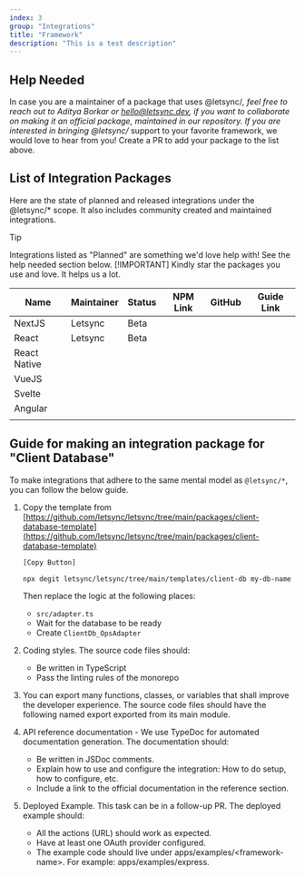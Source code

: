 ```yaml
---
index: 3
group: "Integrations"
title: "Framework"
description: "This is a test description"
---
```


## Help Needed

In case you are a maintainer of a package that uses @letsync/*, feel free to reach out to Aditya Borkar or [hello@letsync.dev](mailto:hello@letsync.dev), if you want to collaborate on making it an official package, maintained in our repository. If you are interested in bringing @letsync/* support to your favorite framework, we would love to hear from you! Create a PR to add your package to the list above.

## List of Integration Packages

Here are the state of planned and released integrations under the @letsync/* scope. It also includes community created and maintained integrations.

> [!TIP]
> Integrations listed as "Planned" are something we'd love help with! See the help needed section below.
> [!IMPORTANT]
> Kindly star the packages you use and love. It helps us a lot.

| Name         | Maintainer | Status | NPM Link | GitHub | Guide Link |
| ------------ | ---------- | ------ | -------- | ------ | ---------- |
| NextJS       | Letsync    | Beta   |          |        |            |
| React        | Letsync    | Beta   |          |        |            |
| React Native |            |        |          |        |            |
| VueJS        |            |        |          |        |            |
| Svelte       |            |        |          |        |            |
| Angular      |            |        |          |        |            |
|              |            |        |          |        |            |

## Guide for making an integration package for "Client Database"

To make integrations that adhere to the same mental model as `@letsync/*`, you can follow the below guide.

1. Copy the template from [https://github.com/letsync/letsync/tree/main/packages/client-database-template](https://github.com/letsync/letsync/tree/main/packages/client-database-template)

   ```bash
   [Copy Button]

   npx degit letsync/letsync/tree/main/templates/client-db my-db-name
   ```

   Then replace the logic at the following places:

   - `src/adapter.ts`
   - Wait for the database to be ready
   - Create `ClientDb_OpsAdapter`

2. Coding styles. The source code files should:

   - Be written in TypeScript
   - Pass the linting rules of the monorepo

3. You can export many functions, classes, or variables that shall improve the developer experience. The source code files should have the following named export exported from its main module.

4. API reference documentation - We use TypeDoc for automated documentation generation. The documentation should:

   - Be written in JSDoc comments.
   - Explain how to use and configure the integration: How to do setup, how to configure, etc.
   - Include a link to the official documentation in the reference section.

5. Deployed Example. This task can be in a follow-up PR. The deployed example should:

   - All the actions (URL) should work as expected.
   - Have at least one OAuth provider configured.
   - The example code should live under apps/examples/\<framework-name\>. For example: apps/examples/express.

<!-- ```ts
export function LetsyncFramework(props: any): LetsyncFramework;

// import { LetsyncFramework } from "@letsync/core";
type LetsyncFrameworkDb = {
	__brand: "LETSYNC_Framework_DB";
	database: "<This must be the instance of the database you are using>";
	close: () => Promise<void>;
	flush: () => Promise<void>;
	pull: () => Promise<void>;
	push: () => Promise<void>;
	live: (endpoints: string[]) => Promise<void>;
	device: {
		register: () => Promise<
			| undefined
			| {
					deviceId: string;
					pubsubToken: PubsubToken;
					endpoints: string[];
			  }
		>;
		deregister: () => Promise<void>;
	};
	schema: {
		validate: (schema: any) => Promise<void>;
		migrate: (schema: any) => Promise<void>;
	};
	event: {
		subscribe: (event: EventName, callback: EventCallbackFn) => Promise<void>;
		unsubscribe: (event: EventName, callback: EventCallbackFn) => Promise<void>;
	};
};

// import { PubsubToken } from "@letsync/core";
type PubsubToken = {
	value: string;
	expiresAt: number;
};

// import { EventName } from "@letsync/core";
type EventName = "device:register" | "device:deregister";

// import { EventCallbackFn } from "@letsync/core";
type EventCallbackFn = (data: any) => void;
``` -->